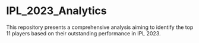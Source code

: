 # IPL_2023_Analytics
This repository presents a comprehensive analysis aiming to identify the top 11 players based on their outstanding performance in IPL 2023.
